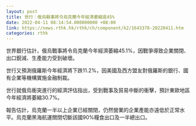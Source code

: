 ```yaml
---
layout: post
title: 世行：俄烏戰事將令烏克蘭今年經濟萎縮逾45%
date: 2022-04-11 08:14:54.000000000 +08:00
link: https://news.rthk.hk/rthk/ch/component/k2/1643378-20220411.htm
categories: rthk
---
```


世界銀行估計，俄烏戰事將令烏克蘭今年經濟萎縮45.1%，因戰爭導致企業關閉、出口銳減、生產能力受到破壞。

世行又預測俄羅斯今年經濟將下跌11.2%，因美國及西方盟友對俄羅斯的銀行、國有企業等機構實施金融制裁。

世行就俄烏衝突進行的經濟評估指出，受到戰事及貿易中斷的衝擊，預計東歐地區今年經濟將萎縮30.7%。

報告估計，烏克蘭一半以上企業已經關閉，仍然營業的企業產能亦遠低於正常水平。烏克蘭黑海航運關閉切斷該國90%糧食出口及一半總出口。
